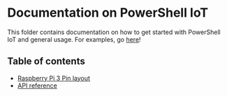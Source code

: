 # Documentation on PowerShell IoT

This folder contains documentation on how to get started with PowerShell IoT and general usage. For examples, go [here](/Examples)!

## Table of contents

* [Raspberry Pi 3 Pin layout](/docs/rpi3_pin_layout.md)
* [API reference](/docs/api_reference.md)